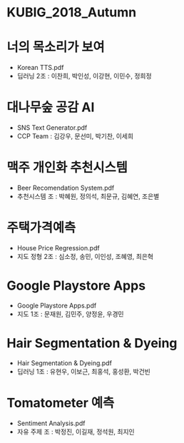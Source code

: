 # KUBIG_2018_Autumn

# 너의 목소리가 보여

- Korean TTS.pdf
- 딥러닝 2조 : 이찬희, 박인성, 이강현, 이민수, 정희정

# 대나무숲 공감 AI
- SNS Text Generator.pdf
- CCP Team : 김강우, 문선미, 박기찬, 이세희

# 맥주 개인화 추천시스템
- Beer Recomendation System.pdf
- 추천시스템 조 : 박혜원, 정의석, 최문규, 김혜연, 조은별

# 주택가격예측
- House Price Regression.pdf
- 지도 정형 2조 : 심소정, 송민, 이인성, 조혜영, 최은혁

# Google Playstore Apps
- Google Playstore Apps.pdf
- 지도 1조 : 문재원, 김민주, 양정윤, 우경민

# Hair Segmentation & Dyeing
- Hair Segmentation & Dyeing.pdf
- 딥러닝 1조 : 유현우, 이보근, 최홍석, 홍성환, 박건빈

# Tomatometer 예측
- Sentiment Analysis.pdf
- 자유 주제 조 : 박정진, 이길재, 정석원, 최지인






